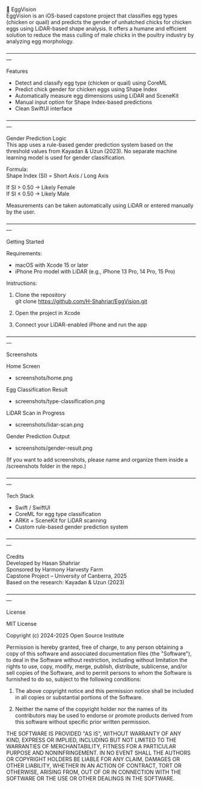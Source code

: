🥚 EggVision  
EggVision is an iOS-based capstone project that classifies egg types (chicken or quail) and predicts the gender of unhatched chicks for chicken eggs using LiDAR-based shape analysis. It offers a humane and efficient solution to reduce the mass culling of male chicks in the poultry industry by analyzing egg morphology.

––––––––––––––––––––––––––––––––––––––––––––––––––––––––––––––––––––––––––

Features  
- Detect and classify egg type (chicken or quail) using CoreML  
- Predict chick gender for chicken eggs using Shape Index  
- Automatically measure egg dimensions using LiDAR and SceneKit  
- Manual input option for Shape Index-based predictions  
- Clean SwiftUI interface  

––––––––––––––––––––––––––––––––––––––––––––––––––––––––––––––––––––––––––

Gender Prediction Logic  
This app uses a rule-based gender prediction system based on the threshold values from Kayadan & Uzun (2023). No separate machine learning model is used for gender classification.

Formula:  
Shape Index (SI) = Short Axis / Long Axis

If SI > 0.50 → Likely Female  
If SI ≤ 0.50 → Likely Male

Measurements can be taken automatically using LiDAR or entered manually by the user.

––––––––––––––––––––––––––––––––––––––––––––––––––––––––––––––––––––––––––

Getting Started  

Requirements:  
- macOS with Xcode 15 or later  
- iPhone Pro model with LiDAR (e.g., iPhone 13 Pro, 14 Pro, 15 Pro)  

Instructions:  
1. Clone the repository  
   git clone https://github.com/H-Shahriar/EggVision.git  

2. Open the project in Xcode  

3. Connect your LiDAR-enabled iPhone and run the app  

––––––––––––––––––––––––––––––––––––––––––––––––––––––––––––––––––––––––––

Screenshots  

Home Screen  
- screenshots/home.png

Egg Classification Result  
- screenshots/type-classification.png

LiDAR Scan in Progress  
- screenshots/lidar-scan.png

Gender Prediction Output  
- screenshots/gender-result.png

(If you want to add screenshots, please name and organize them inside a /screenshots folder in the repo.)

––––––––––––––––––––––––––––––––––––––––––––––––––––––––––––––––––––––––––

Tech Stack  
- Swift / SwiftUI  
- CoreML for egg type classification  
- ARKit + SceneKit for LiDAR scanning  
- Custom rule-based gender prediction system  

––––––––––––––––––––––––––––––––––––––––––––––––––––––––––––––––––––––––––

Credits  
Developed by Hasan Shahriar  
Sponsored by Harmony Harvesty Farm  
Capstone Project – University of Canberra, 2025  
Based on the research: Kayadan & Uzun (2023)  

––––––––––––––––––––––––––––––––––––––––––––––––––––––––––––––––––––––––––

License  

MIT License  

Copyright (c) 2024-2025 Open Source Institute

Permission is hereby granted, free of charge, to any person obtaining a copy of this software and associated documentation files (the "Software"), to deal in the Software without restriction, including without limitation the rights to use, copy, modify, merge, publish, distribute, sublicense, and/or sell copies of the Software, and to permit persons to whom the Software is furnished to do so, subject to the following conditions:

1. The above copyright notice and this permission notice shall be included in all copies or substantial portions of the Software.  

2. Neither the name of the copyright holder nor the names of its contributors may be used to endorse or promote products derived from this software without specific prior written permission.  

THE SOFTWARE IS PROVIDED "AS IS", WITHOUT WARRANTY OF ANY KIND, EXPRESS OR IMPLIED, INCLUDING BUT NOT LIMITED TO THE WARRANTIES OF MERCHANTABILITY, FITNESS FOR A PARTICULAR PURPOSE AND NONINFRINGEMENT. IN NO EVENT SHALL THE AUTHORS OR COPYRIGHT HOLDERS BE LIABLE FOR ANY CLAIM, DAMAGES OR OTHER LIABILITY, WHETHER IN AN ACTION OF CONTRACT, TORT OR OTHERWISE, ARISING FROM, OUT OF OR IN CONNECTION WITH THE SOFTWARE OR THE USE OR OTHER DEALINGS IN THE SOFTWARE.

